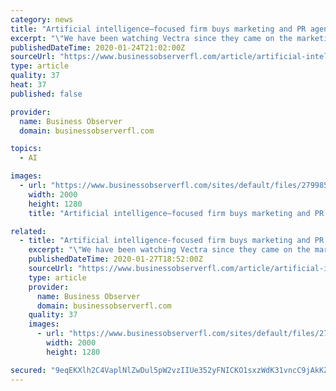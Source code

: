 ```yaml
---
category: news
title: "Artificial intelligence–focused firm buys marketing and PR agency"
excerpt: "\"We have been watching Vectra since they came on the marketing landscape in 2017. Being able to combine our expertise and the artificial intelligence technology that Vectra brings is going to result in efficiencies and value that will knock it out of the park.\" Vectra Digital was named to the GrowFL Top 50 Florida Companies to Watch list in 2019."
publishedDateTime: 2020-01-24T21:02:00Z
sourceUrl: "https://www.businessobserverfl.com/article/artificial-intelligence-focused-firm-buys-marketing-and-pr-agency"
type: article
quality: 37
heat: 37
published: false

provider:
  name: Business Observer
  domain: businessobserverfl.com

topics:
  - AI

images:
  - url: "https://www.businessobserverfl.com/sites/default/files/279985_standard.png"
    width: 2000
    height: 1280
    title: "Artificial intelligence–focused firm buys marketing and PR agency"

related:
  - title: "Artificial intelligence-focused firm buys marketing and PR agency"
    excerpt: "\"We have been watching Vectra since they came on the marketing landscape in 2017. Being able to combine our expertise and the artificial intelligence technology that Vectra brings is going to result in efficiencies and value that will knock it out of the park.\" Vectra Digital was named to the GrowFL Top 50 Florida Companies to Watch list in 2019."
    publishedDateTime: 2020-01-27T18:52:00Z
    sourceUrl: "https://www.businessobserverfl.com/article/artificial-intelligence-focused-firm-buys-marketing-and-pr-agency"
    type: article
    provider:
      name: Business Observer
      domain: businessobserverfl.com
    quality: 37
    images:
      - url: "https://www.businessobserverfl.com/sites/default/files/279985_standard.png"
        width: 2000
        height: 1280

secured: "9eqEKXlh2C4VaplNlZwDul5pW2vzIIUe352yFNICKO1sxzWdK31vncC9jAkKZB5n2vqg/wF3qVS56LBD1zMcPDf69RXDekMzEWY/EYx2Z9UgXM9/ZbCoQgD/5tf7IiSxiK8yy7ZQAG8SKW2d0kyo9j6tXmI5nXjDDEh9tqiT4hMPlqFTilPCkFRIkd6PmYZ7dI347tm7roklp6vBdBpfTQu78EYcrVquvPhE2G8FpxuMfRk1LSKhsMpG/ZUanbv1oC2zVoajK+g6P9CA4EDqIgOL+DZa61EATxgJWcA5iYfuaUdIFOMVrLW0L7tw9XnB4V1JJr4zLgIEqj9B9WGn1IFdZFlt74ALjIad8SxC6bZR/7Xkpd8L74i7JBIwAzLHG5vuHsDuASh7TvfMTv+Rk1DihlPMnO9rvUbkEMxp/5tTFxPsM7LhOKZDd16Nyp7zRzwVCxa9TawcHiO+DKlSIjOQ9Bd5dy0p2v68NKziHX0=;ElMGnHJ27WaCL1WYPYdlVQ=="
---
```


